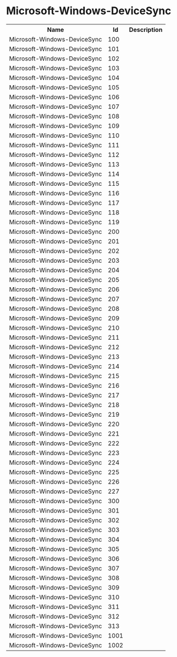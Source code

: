 # Microsoft-Windows-DeviceSync

<table>
<colgroup><col/><col/><col/></colgroup>
<tr><th>Name</th><th>Id</th><th>Description</th></tr>
<tr><td>Microsoft-Windows-DeviceSync</td><td>100</td><td></td></tr>
<tr><td>Microsoft-Windows-DeviceSync</td><td>101</td><td></td></tr>
<tr><td>Microsoft-Windows-DeviceSync</td><td>102</td><td></td></tr>
<tr><td>Microsoft-Windows-DeviceSync</td><td>103</td><td></td></tr>
<tr><td>Microsoft-Windows-DeviceSync</td><td>104</td><td></td></tr>
<tr><td>Microsoft-Windows-DeviceSync</td><td>105</td><td></td></tr>
<tr><td>Microsoft-Windows-DeviceSync</td><td>106</td><td></td></tr>
<tr><td>Microsoft-Windows-DeviceSync</td><td>107</td><td></td></tr>
<tr><td>Microsoft-Windows-DeviceSync</td><td>108</td><td></td></tr>
<tr><td>Microsoft-Windows-DeviceSync</td><td>109</td><td></td></tr>
<tr><td>Microsoft-Windows-DeviceSync</td><td>110</td><td></td></tr>
<tr><td>Microsoft-Windows-DeviceSync</td><td>111</td><td></td></tr>
<tr><td>Microsoft-Windows-DeviceSync</td><td>112</td><td></td></tr>
<tr><td>Microsoft-Windows-DeviceSync</td><td>113</td><td></td></tr>
<tr><td>Microsoft-Windows-DeviceSync</td><td>114</td><td></td></tr>
<tr><td>Microsoft-Windows-DeviceSync</td><td>115</td><td></td></tr>
<tr><td>Microsoft-Windows-DeviceSync</td><td>116</td><td></td></tr>
<tr><td>Microsoft-Windows-DeviceSync</td><td>117</td><td></td></tr>
<tr><td>Microsoft-Windows-DeviceSync</td><td>118</td><td></td></tr>
<tr><td>Microsoft-Windows-DeviceSync</td><td>119</td><td></td></tr>
<tr><td>Microsoft-Windows-DeviceSync</td><td>200</td><td></td></tr>
<tr><td>Microsoft-Windows-DeviceSync</td><td>201</td><td></td></tr>
<tr><td>Microsoft-Windows-DeviceSync</td><td>202</td><td></td></tr>
<tr><td>Microsoft-Windows-DeviceSync</td><td>203</td><td></td></tr>
<tr><td>Microsoft-Windows-DeviceSync</td><td>204</td><td></td></tr>
<tr><td>Microsoft-Windows-DeviceSync</td><td>205</td><td></td></tr>
<tr><td>Microsoft-Windows-DeviceSync</td><td>206</td><td></td></tr>
<tr><td>Microsoft-Windows-DeviceSync</td><td>207</td><td></td></tr>
<tr><td>Microsoft-Windows-DeviceSync</td><td>208</td><td></td></tr>
<tr><td>Microsoft-Windows-DeviceSync</td><td>209</td><td></td></tr>
<tr><td>Microsoft-Windows-DeviceSync</td><td>210</td><td></td></tr>
<tr><td>Microsoft-Windows-DeviceSync</td><td>211</td><td></td></tr>
<tr><td>Microsoft-Windows-DeviceSync</td><td>212</td><td></td></tr>
<tr><td>Microsoft-Windows-DeviceSync</td><td>213</td><td></td></tr>
<tr><td>Microsoft-Windows-DeviceSync</td><td>214</td><td></td></tr>
<tr><td>Microsoft-Windows-DeviceSync</td><td>215</td><td></td></tr>
<tr><td>Microsoft-Windows-DeviceSync</td><td>216</td><td></td></tr>
<tr><td>Microsoft-Windows-DeviceSync</td><td>217</td><td></td></tr>
<tr><td>Microsoft-Windows-DeviceSync</td><td>218</td><td></td></tr>
<tr><td>Microsoft-Windows-DeviceSync</td><td>219</td><td></td></tr>
<tr><td>Microsoft-Windows-DeviceSync</td><td>220</td><td></td></tr>
<tr><td>Microsoft-Windows-DeviceSync</td><td>221</td><td></td></tr>
<tr><td>Microsoft-Windows-DeviceSync</td><td>222</td><td></td></tr>
<tr><td>Microsoft-Windows-DeviceSync</td><td>223</td><td></td></tr>
<tr><td>Microsoft-Windows-DeviceSync</td><td>224</td><td></td></tr>
<tr><td>Microsoft-Windows-DeviceSync</td><td>225</td><td></td></tr>
<tr><td>Microsoft-Windows-DeviceSync</td><td>226</td><td></td></tr>
<tr><td>Microsoft-Windows-DeviceSync</td><td>227</td><td></td></tr>
<tr><td>Microsoft-Windows-DeviceSync</td><td>300</td><td></td></tr>
<tr><td>Microsoft-Windows-DeviceSync</td><td>301</td><td></td></tr>
<tr><td>Microsoft-Windows-DeviceSync</td><td>302</td><td></td></tr>
<tr><td>Microsoft-Windows-DeviceSync</td><td>303</td><td></td></tr>
<tr><td>Microsoft-Windows-DeviceSync</td><td>304</td><td></td></tr>
<tr><td>Microsoft-Windows-DeviceSync</td><td>305</td><td></td></tr>
<tr><td>Microsoft-Windows-DeviceSync</td><td>306</td><td></td></tr>
<tr><td>Microsoft-Windows-DeviceSync</td><td>307</td><td></td></tr>
<tr><td>Microsoft-Windows-DeviceSync</td><td>308</td><td></td></tr>
<tr><td>Microsoft-Windows-DeviceSync</td><td>309</td><td></td></tr>
<tr><td>Microsoft-Windows-DeviceSync</td><td>310</td><td></td></tr>
<tr><td>Microsoft-Windows-DeviceSync</td><td>311</td><td></td></tr>
<tr><td>Microsoft-Windows-DeviceSync</td><td>312</td><td></td></tr>
<tr><td>Microsoft-Windows-DeviceSync</td><td>313</td><td></td></tr>
<tr><td>Microsoft-Windows-DeviceSync</td><td>1001</td><td></td></tr>
<tr><td>Microsoft-Windows-DeviceSync</td><td>1002</td><td></td></tr>
</table>
